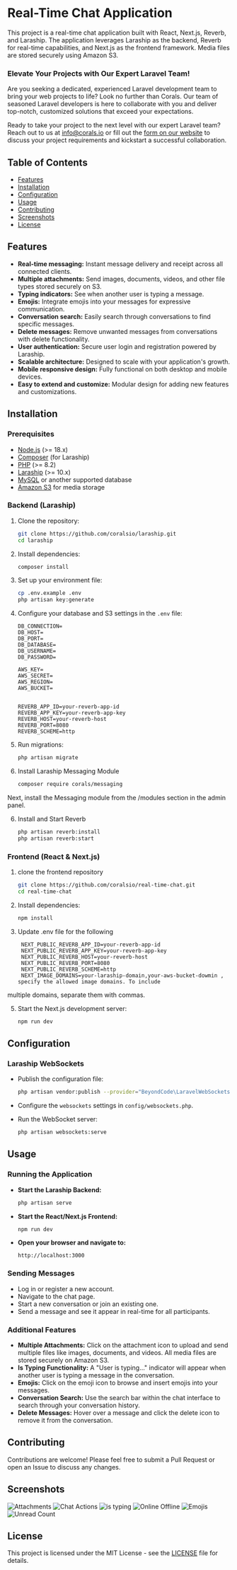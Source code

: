 # Real-Time Chat Application

This project is a real-time chat application built with React, Next.js, Reverb, and Laraship. The application leverages Laraship as the backend, Reverb for real-time capabilities, and Next.js as the frontend framework. Media files are stored securely using Amazon S3.

### Elevate Your Projects with Our Expert Laravel Team!
Are you seeking a dedicated, experienced Laravel development team to bring your web projects to life? Look no further than Corals. Our team of seasoned Laravel developers is here to collaborate with you and deliver top-notch, customized solutions that exceed your expectations.

Ready to take your project to the next level with our expert Laravel team? Reach out to us at info@corals.io or fill out the [form on our website](https://www.laraship.com/contact/) to discuss your project requirements and kickstart a successful collaboration.

## Table of Contents

- [Features](#features)
- [Installation](#installation)
- [Configuration](#configuration)
- [Usage](#usage)
- [Contributing](#contributing)
- [Screenshots](#screenshots)
- [License](#license)

## Features

- **Real-time messaging:** Instant message delivery and receipt across all connected clients.
- **Multiple attachments:** Send images, documents, videos, and other file types stored securely on S3.
- **Typing indicators:** See when another user is typing a message.
- **Emojis:** Integrate emojis into your messages for expressive communication.
- **Conversation search:** Easily search through conversations to find specific messages.
- **Delete messages:** Remove unwanted messages from conversations with delete functionality.
- **User authentication:** Secure user login and registration powered by Laraship.
- **Scalable architecture:** Designed to scale with your application's growth.
- **Mobile responsive design:** Fully functional on both desktop and mobile devices.
- **Easy to extend and customize:** Modular design for adding new features and customizations.

## Installation

### Prerequisites

- [Node.js](https://nodejs.org/) (>= 18.x)
- [Composer](https://getcomposer.org/) (for Laraship)
- [PHP](https://www.php.net/) (>= 8.2)
- [Laraship](https://www.laraship.com/) (>= 10.x)
- [MySQL](https://www.mysql.com/) or another supported database
- [Amazon S3](https://aws.amazon.com/s3/) for media storage

### Backend (Laraship)

1. Clone the repository:
    ```bash
    git clone https://github.com/coralsio/laraship.git
    cd laraship
    ```

2. Install dependencies:
    ```bash
    composer install
    ```

3. Set up your environment file:
    ```bash
    cp .env.example .env
    php artisan key:generate
    ```

4. Configure your database and S3 settings in the `.env` file:
    ```env
    DB_CONNECTION=
    DB_HOST=
    DB_PORT=
    DB_DATABASE=
    DB_USERNAME=
    DB_PASSWORD=

    AWS_KEY=
    AWS_SECRET=
    AWS_REGION=
    AWS_BUCKET=


    REVERB_APP_ID=your-reverb-app-id
    REVERB_APP_KEY=your-reverb-app-key
    REVERB_HOST=your-reverb-host
    REVERB_PORT=8080
    REVERB_SCHEME=http

    ```

5. Run migrations:
    ```bash
    php artisan migrate
    ```

6. Install Laraship Messaging Module
    ```bash
   composer require corals/messaging
    ```
  Next, install the Messaging module from the /modules section in the admin panel.
  
6. Install and Start Reverb
    ```bash
   php artisan reverb:install
   php artisan reverb:start 
    ```


### Frontend (React & Next.js)

1. clone the frontend repository
    ```bash
    git clone https://github.com/coralsio/real-time-chat.git
    cd real-time-chat
    ```

2. Install dependencies:
    ```bash
    npm install
    ```

3. Update .env file for the following
   ```
    NEXT_PUBLIC_REVERB_APP_ID=your-reverb-app-id
    NEXT_PUBLIC_REVERB_APP_KEY=your-reverb-app-key
    NEXT_PUBLIC_REVERB_HOST=your-reverb-host    
    NEXT_PUBLIC_REVERB_PORT=8080
    NEXT_PUBLIC_REVERB_SCHEME=http
    NEXT_IMAGE_DOMAINS=your-laraship-domain,your-aws-bucket-dowmin ,  specify the allowed image domains. To include
multiple domains, separate them with commas.

5. Start the Next.js development server:
    ```bash
    npm run dev
    ```

## Configuration

### Laraship WebSockets

- Publish the configuration file:
    ```bash
    php artisan vendor:publish --provider="BeyondCode\LaravelWebSockets\WebSocketsServiceProvider" --tag="config"
    ```

- Configure the `websockets` settings in `config/websockets.php`.

- Run the WebSocket server:
    ```bash
    php artisan websockets:serve
    ```
## Usage

### Running the Application

- **Start the Laraship Backend:**
    ```bash
    php artisan serve
    ```

- **Start the React/Next.js Frontend:**
    ```bash
    npm run dev
    ```

- **Open your browser and navigate to:**
    ```
    http://localhost:3000
    ```

### Sending Messages

- Log in or register a new account.
- Navigate to the chat page.
- Start a new conversation or join an existing one.
- Send a message and see it appear in real-time for all participants.

### Additional Features

- **Multiple Attachments:** Click on the attachment icon to upload and send multiple files like images, documents, and videos. All media files are stored securely on Amazon S3.
- **Is Typing Functionality:** A "User is typing..." indicator will appear when another user is typing a message in the conversation.
- **Emojis:** Click on the emoji icon to browse and insert emojis into your messages.
- **Conversation Search:** Use the search bar within the chat interface to search through your conversation history.
- **Delete Messages:** Hover over a message and click the delete icon to remove it from the conversation.

## Contributing

Contributions are welcome! Please feel free to submit a Pull Request or open an Issue to discuss any changes.

## Screenshots

![Attachments](screenshots/attachements.png)
![Chat Actions](screenshots/chat-actions.png)
![is typing ](screenshots/is-typing-detection.png)
![Online Offline](screenshots/online-offline.png)
![Emojis](screenshots/support-emojies.png)
![Unread Count](screenshots/unread-count.png)

## License

This project is licensed under the MIT License - see the [LICENSE](LICENSE) file for details.
